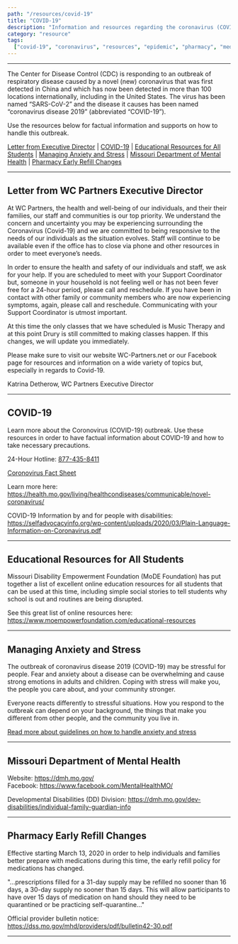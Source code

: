 ```yaml
---
path: "/resources/covid-19"
title: "COVID-19"
description: "Information and resources regarding the coronavirus (COVID-19) epidemic."
category: "resource"
tags:
  ["covid-19", "coronavirus", "resources", "epidemic", "pharmacy", "medication"]
---
```


---

The Center for Disease Control (CDC) is responding to an outbreak of respiratory disease caused by a novel (new) coronavirus that was first detected in China and which has now been detected in more than 100 locations internationally, including in the United States. The virus has been named “SARS-CoV-2” and the disease it causes has been named “coronavirus disease 2019” (abbreviated “COVID-19”).

Use the resources below for factual information and supports on how to handle this outbreak.

[Letter from Executive Director](#letter-from-wc-partners-executive-director) | [COVID-19](#covid-19) | [Educational Resources for All Students](#educational-resources-for-all-students) | [Managing Anxiety and Stress](#managing-anxiety-and-stress) | [Missouri Department of Mental Health](#missouri-department-of-mental-health) | [Pharmacy Early Refill Changes](#pharmacy-early-refill-changes)

---

## Letter from WC Partners Executive Director

At WC Partners, the health and well-being of our individuals, and their their families, our staff and communities is our top priority. We understand the concern and uncertainty you may be experiencing surrounding the Coronavirus (Covid-19) and we are committed to being responsive to the needs of our individuals as the situation evolves. Staff will continue to be available even if the office has to close via phone and other resources in order to meet everyone’s needs.

In order to ensure the health and safety of our individuals and staff, we ask for your help. If you are scheduled to meet with your Support Coordinator but, someone in your household is not feeling well or has not been fever free for a 24-hour period, please call and reschedule. If you have been in contact with other family or community members who are now experiencing symptoms, again, please call and reschedule. Communicating with your Support Coordinator is utmost important.

At this time the only classes that we have scheduled is Music Therapy and at this point Drury is still committed to making classes happen. If this changes, we will update you immediately.

Please make sure to visit our website WC-Partners.net or our Facebook page for resources and information on a wide variety of topics but, especially in regards to Covid-19.

Katrina Detherow, WC Partners Executive Director

---

## COVID-19

Learn more about the Coronovirus (COVID-19) outbreak. Use these resources in order to have factual information about COVID-19 and how to take necessary precautions.

24-Hour Hotline: [877-435-8411](tel:8774358411)

[Coronovirus Fact Sheet](https://health.mo.gov/living/healthcondiseases/communicable/novel-coronavirus/pdf/novel-coronavirus-factsheet.pdf)

Learn more here: https://health.mo.gov/living/healthcondiseases/communicable/novel-coronavirus/

COVID-19 Information by and for people with disabilities: https://selfadvocacyinfo.org/wp-content/uploads/2020/03/Plain-Language-Information-on-Coronavirus.pdf

---

## Educational Resources for All Students

Missouri Disability Empowerment Foundation (MoDE Foundation) has put together a list of excellent online education resources for all students that can be used at this time, including simple social stories to tell students why school is out and routines are being disrupted.

See this great list of online resources here: https://www.moempowerfoundation.com/educational-resources

---

## Managing Anxiety and Stress

The outbreak of coronavirus disease 2019 (COVID-19) may be stressful for people. Fear and anxiety about a disease can be overwhelming and cause strong emotions in adults and children. Coping with stress will make you, the people you care about, and your community stronger.

Everyone reacts differently to stressful situations. How you respond to the outbreak can depend on your background, the things that make you different from other people, and the community you live in.

[Read more about guidelines on how to handle anxiety and stress](https://www.cdc.gov/coronavirus/2019-ncov/prepare/managing-stress-anxiety.html?CDC_AA_refVal=https%3A%2F%2Fwww.cdc.gov%2Fcoronavirus%2F2019-ncov%2Fabout%2Fcoping.html)

---

## Missouri Department of Mental Health

Website: https://dmh.mo.gov/  
Facebook: https://www.facebook.com/MentalHealthMO/

Developmental Disabilities (DD) Division: https://dmh.mo.gov/dev-disabilities/individual-family-guardian-info

---

## Pharmacy Early Refill Changes

Effective starting March 13, 2020 in order to help individuals and families better prepare with medications during this time, the early refill policy for medications has changed.

"...prescriptions filled for a 31-day supply may be refilled no sooner than 16 days, a 30-day supply no sooner than 15 days. This will allow participants to have over 15 days of medication on hand should they need to be quarantined or be practicing self-quarantine..."

Official provider bulletin notice: https://dss.mo.gov/mhd/providers/pdf/bulletin42-30.pdf

---
